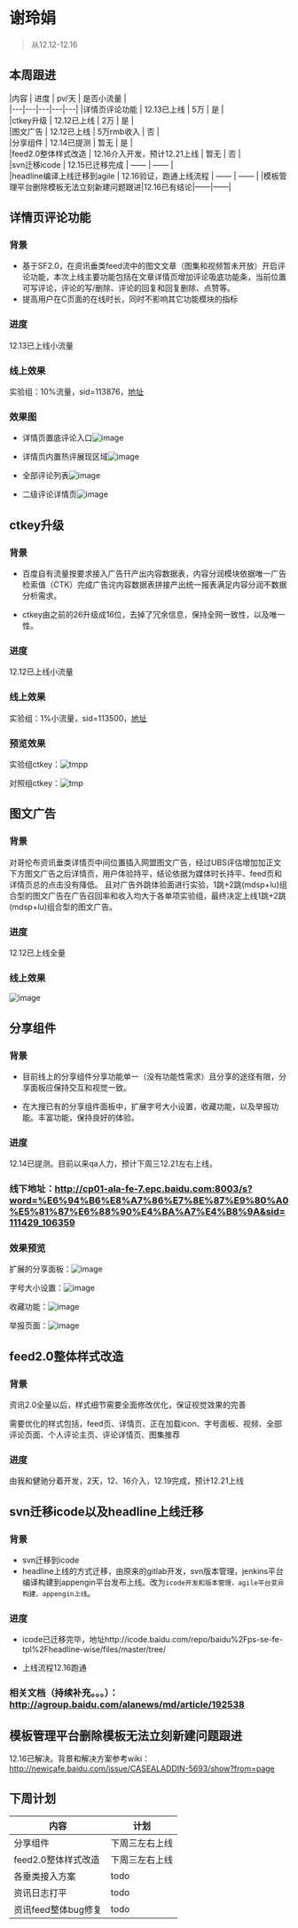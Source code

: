 # 谢玲娟

> 从12.12-12.16

## 本周跟进

|内容 | 进度 | pv/天 | 是否小流量 |  
|---|---|---|---|---|
|详情页评论功能 | 12.13已上线 | 5万 | 是 |  
|ctkey升级 | 12.12已上线 | 2万 | 是 |   
|图文广告 | 12.12已上线 | 5万rmb收入 | 否 |   
|分享组件 | 12.14已提测 | 暂无 | 是 |  
|feed2.0整体样式改造 | 12.16介入开发，预计12.21上线 | 暂无 | 否 |   
|svn迁移icode | 12.15已迁移完成 | —— | —— |   
|headline编译上线迁移到agile | 12.16验证，跑通上线流程 | —— | —— | 
|模板管理平台删除模板无法立刻新建问题跟进|12.16已有结论|——|——|
        
## 详情页评论功能

### 背景

* 基于SF2.0，在资讯垂类feed流中的图文文章（图集和视频暂未开放）开启评论功能，本次上线主要功能包括在文章详情页增加评论吸底功能条，当前位置可写评论，评论的写/删除、评论的回复和回复删除、点赞等。
* 提高用户在C页面的在线时长，同时不影响其它功能模块的指标
 
 ### 进度
 
 12.13已上线小流量
 
 ### 线上效果
 
实验组：10%流量，sid=113876，[地址](https://m.baidu.com/s?word=%E6%94%B6%E8%A7%86%E7%8E%87%E9%80%A0%E5%81%87%E6%88%90%E4%BA%A7%E4%B8%9A&sid=111429_113876)

### 效果图

* 详情页置底评论入口![image](http://gitlab.baidu.com/psfe/ala-weeklyreport/uploads/ac99c81f157fc576e57018dce55e9d14/image.png)

* 详情页内置热评展现区域![image](http://gitlab.baidu.com/psfe/ala-weeklyreport/uploads/88ec003b6b0c1edba4026cc436bb78f1/image.png)

* 全部评论列表![image](http://gitlab.baidu.com/psfe/ala-weeklyreport/uploads/b61020d42d5d4dfbf1c73b295b913702/image.png)

* 二级评论详情页![image](http://gitlab.baidu.com/psfe/ala-weeklyreport/uploads/257a634e8518299962865184cf56de14/image.png)

## ctkey升级

### 背景

* 百度自有流量按要求接入广告幵产出内容数据表，内容分润模块依据唯一广告检索值（CTK）完成广告诧内容数据表拼接产出统一报表满足内容分润不数据分析需求。

* ctkey由之前的26升级成16位，去掉了冗余信息，保持全网一致性，以及唯一性。

### 进度

12.12已上线小流量

### 线上效果

实验组：1%小流量，sid=113500，[地址](https://m.baidu.com/s?word=%E6%94%B6%E8%A7%86%E7%8E%87%E9%80%A0%E5%81%87%E6%88%90%E4%BA%A7%E4%B8%9A&sid=111429_113500)

### 预览效果

实验组ctkey：![tmpp](http://gitlab.baidu.com/psfe/ala-weeklyreport/uploads/04a84be53c0c769a82ef8db186e84ac8/tmpp.JPG)

对照组ctkey：![tmp](http://gitlab.baidu.com/psfe/ala-weeklyreport/uploads/9e045d3698cd569ad30b7f9a3091bafb/tmp.JPG)

## 图文广告

### 背景

对哥伦布资讯垂类详情页中间位置插入网盟图文广告，经过UBS评估增加加正文下方图文广告之后详情页，用户体验持平，结论依据为媒体时长持平、feed页和详情页总的点击没有降低。
且对广告外跳体验面进行实验，1跳+2跳(mdsp+lu)组合型的图文广告在广告召回率和收入均大于各单项实验组，最终决定上线1跳+2跳(mdsp+lu)组合型的图文广告。

### 进度

12.12已上线全量

### 线上效果

![image](http://gitlab.baidu.com/psfe/ala-weeklyreport/uploads/87a89087f30b711b49c18b68f220ee5d/image.png)

## 分享组件

### 背景

* 目前线上的分享组件分享功能单一（没有功能性需求）且分享的途径有限，分享面板应保持交互和视觉一致。

* 在大搜已有的分享组件面板中，扩展字号大小设置，收藏功能，以及举报功能。丰富功能，保持良好的体验。

### 进度

12.14已提测。目前以来qa人力，预计下周三12.21左右上线。

### 线下地址：http://cp01-ala-fe-7.epc.baidu.com:8003/s?word=%E6%94%B6%E8%A7%86%E7%8E%87%E9%80%A0%E5%81%87%E6%88%90%E4%BA%A7%E4%B8%9A&sid=111429_106359

### 效果预览

扩展的分享面板：![image](http://gitlab.baidu.com/psfe/ala-weeklyreport/uploads/2d3489f66f0e097582463e857cd0bdbc/image.png)

字号大小设置：![image](http://gitlab.baidu.com/psfe/ala-weeklyreport/uploads/c6e443e1a8b42f7eb5feb45ccdf0f758/image.png)

收藏功能：![image](http://gitlab.baidu.com/psfe/ala-weeklyreport/uploads/5bfc075880a25a13277d37fc35068a43/image.png)

举报页面：![image](http://gitlab.baidu.com/psfe/ala-weeklyreport/uploads/5cdc6a277ce160f5c0a20878b2629c25/image.png)

## feed2.0整体样式改造

### 背景

资讯2.0全量以后，样式细节需要全面修改优化，保证视觉效果的完善

需要优化的样式包括，feed页、详情页、正在加载icon、字号面板、视频、全部评论页面、个人评论主页、评论详情页、图集推荐

### 进度

由我和健驰分着开发，2天，12、16介入，12.19完成，预计12.21上线

## svn迁移icode以及headline上线迁移

### 背景

* svn迁移到icode
* headline上线的方式迁移，由原来的gitlab开发，svn版本管理，jenkins平台编译构建到appengin平台发布上线。改为`icode开发和版本管理，agile平台变异构建，appengin上线`。

### 进度

* icode已迁移完毕，地址http://icode.baidu.com/repo/baidu%2Fps-se-fe-tpl%2Fheadline-wise/files/master/tree/

* 上线流程12.16跑通

### 相关文档（持续补充。。。）：http://agroup.baidu.com/alanews/md/article/192538

## 模板管理平台删除模板无法立刻新建问题跟进

12.16已解决。背景和解决方案参考wiki：http://newicafe.baidu.com/issue/CASEALADDIN-5693/show?from=page

## 下周计划

|内容 | 计划 | 
|---|---|
|分享组件 | 下周三左右上线 | 
|feed2.0整体样式改造 | 下周三左右上线 |
|各垂类接入方案|todo|
|资讯日志打平|todo|
|资讯feed整体bug修复|todo|

